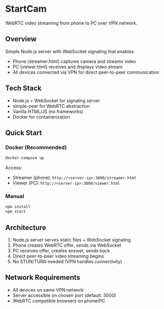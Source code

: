 # StartCam

WebRTC video streaming from phone to PC over VPN network.

## Overview

Simple Node.js server with WebSocket signaling that enables:
- Phone (streamer.html) captures camera and streams video
- PC (viewer.html) receives and displays video stream
- All devices connected via VPN for direct peer-to-peer communication

## Tech Stack

- Node.js + WebSocket for signaling server
- simple-peer for WebRTC abstraction
- Vanilla HTML/JS (no frameworks)
- Docker for containerization

## Quick Start

### Docker (Recommended)

```bash
docker-compose up
```

Access:
- Streamer (phone): `http://<server-ip>:3000/streamer.html`
- Viewer (PC): `http://<server-ip>:3000/viewer.html`

### Manual

```bash
npm install
npm start
```

## Architecture

1. Node.js server serves static files + WebSocket signaling
2. Phone creates WebRTC offer, sends via WebSocket
3. PC receives offer, creates answer, sends back
4. Direct peer-to-peer video streaming begins
5. No STUN/TURN needed (VPN handles connectivity)

## Network Requirements

- All devices on same VPN network
- Server accessible on chosen port (default: 3000)
- WebRTC compatible browsers on phone/PC
